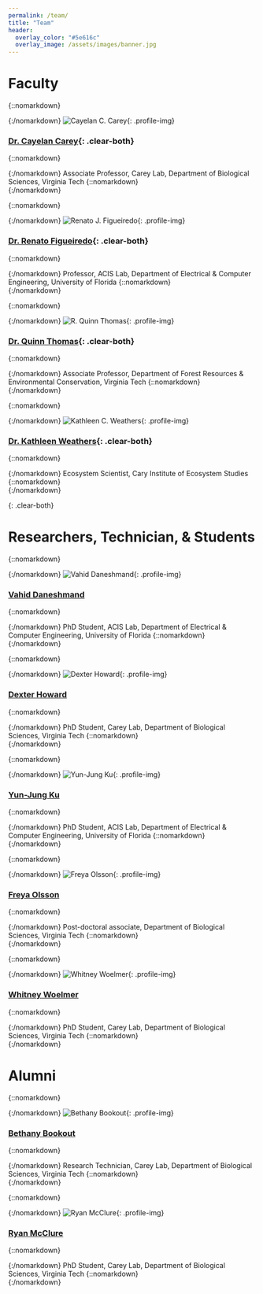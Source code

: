 ```yaml
---
permalink: /team/
title: "Team"
header:
  overlay_color: "#5e616c"
  overlay_image: /assets/images/banner.jpg
---
```


# Faculty

{::nomarkdown}<div class="one-fourth">{:/nomarkdown}
![Cayelan C. Carey](../assets/images/cayelan.jpg){: .profile-img}
### [<i class="fa fa-link" aria-hidden="true"></i> Dr. Cayelan Carey](http://www.carey.biol.vt.edu/){: .clear-both}
{::nomarkdown}<div class="bio">{:/nomarkdown}
Associate Professor, Carey Lab, Department of Biological Sciences, Virginia Tech
{::nomarkdown}</div></div>{:/nomarkdown}

{::nomarkdown}<div class="one-fourth">{:/nomarkdown}
![Renato J. Figueiredo](../assets/images/renato2.jpeg){: .profile-img}
### [<i class="fa fa-link" aria-hidden="true"></i> Dr. Renato Figueiredo](https://www.acis.ufl.edu/people/renatof){: .clear-both}
{::nomarkdown}<div class="bio">{:/nomarkdown}
Professor, ACIS Lab, Department of Electrical & Computer Engineering, University of Florida
{::nomarkdown}</div></div>{:/nomarkdown}

{::nomarkdown}<div class="one-fourth">{:/nomarkdown}
![R. Quinn Thomas](../assets/images/quinn.jpg){: .profile-img}
### [<i class="fa fa-link" aria-hidden="true"></i> Dr. Quinn Thomas](https://www.epics.frec.vt.edu/){: .clear-both}
{::nomarkdown}<div class="bio">{:/nomarkdown}
Associate Professor, Department of Forest Resources & Environmental Conservation, Virginia Tech
{::nomarkdown}</div></div>{:/nomarkdown}

{::nomarkdown}<div class="one-fourth-last">{:/nomarkdown}
![Kathleen C. Weathers](../assets/images/kathie.jpg){: .profile-img}
### [<i class="fa fa-link" aria-hidden="true"></i> Dr. Kathleen Weathers](https://www.caryinstitute.org/science/our-scientists/dr-kathleen-c-weathers){: .clear-both}
{::nomarkdown}<div class="bio">{:/nomarkdown}
Ecosystem Scientist, Cary Institute of Ecosystem Studies
{::nomarkdown}</div></div>{:/nomarkdown}

{: .clear-both}

# Researchers, Technician, & Students

{::nomarkdown}<div class="one-fourth">{:/nomarkdown}
![Vahid Daneshmand](../assets/images/vahid.jpg){: .profile-img}
### [<i class="fa fa-link" aria-hidden="true"></i> Vahid Daneshmand](https://www.acis.ufl.edu/people/vdaneshmand)
{::nomarkdown}<div class="bio">{:/nomarkdown}
PhD Student, ACIS Lab, Department of Electrical & Computer Engineering, University of Florida
{::nomarkdown}</div></div>{:/nomarkdown}

{::nomarkdown}<div class="one-fourth">{:/nomarkdown}
![Dexter Howard](../assets/images/dexter2.jpeg){: .profile-img}
### [<i class="fa fa-link" aria-hidden="true"></i> Dexter Howard](https://carey.biol.vt.edu/?page_id=1679)
{::nomarkdown}<div class="bio">{:/nomarkdown}
PhD Student, Carey Lab, Department of Biological Sciences, Virginia Tech
{::nomarkdown}</div></div>{:/nomarkdown}

{::nomarkdown}<div class="one-fourth">{:/nomarkdown}
![Yun-Jung Ku](../assets/images/yunjung2.jpg){: .profile-img}
### [<i class="fa fa-link" aria-hidden="true"></i> Yun-Jung Ku](https://www.acis.ufl.edu/people/yun-jung-ku/)
{::nomarkdown}<div class="bio">{:/nomarkdown}
PhD Student, ACIS Lab, Department of Electrical & Computer Engineering, University of Florida
{::nomarkdown}</div></div>{:/nomarkdown}

{::nomarkdown}<div class="one-fourth-last">{:/nomarkdown}
![Freya Olsson](../assets/images/freya.jpg){: .profile-img}
### [<i class="fa fa-link" aria-hidden="true"></i> Freya Olsson](https://carey.biol.vt.edu/?page_id=1707)
{::nomarkdown}<div class="bio">{:/nomarkdown}
Post-doctoral associate, Department of Biological Sciences, Virginia Tech
{::nomarkdown}</div></div>{:/nomarkdown}

{::nomarkdown}<div class="one-fourth">{:/nomarkdown}
![Whitney Woelmer](../assets/images/whitney.jpg){: .profile-img}
### [<i class="fa fa-link" aria-hidden="true"></i> Whitney Woelmer](https://www.carey.biol.vt.edu/?page_id=1289)
{::nomarkdown}<div class="bio">{:/nomarkdown}
PhD Student, Carey Lab, Department of Biological Sciences, Virginia Tech
{::nomarkdown}</div></div>{:/nomarkdown}


# Alumni

{::nomarkdown}<div class="one-fourth">{:/nomarkdown}
![Bethany Bookout](../assets/images/bethany.jpg){: .profile-img}
### [<i class="fa fa-link" aria-hidden="true"></i> Bethany Bookout](https://www.carey.biol.vt.edu/?page_id=1293)
{::nomarkdown}<div class="bio">{:/nomarkdown}
Research Technician, Carey Lab, Department of Biological Sciences, Virginia Tech
{::nomarkdown}</div></div>{:/nomarkdown}

{::nomarkdown}<div class="one-fourth">{:/nomarkdown}
![Ryan McClure](../assets/images/ryan.jpg){: .profile-img}
### [<i class="fa fa-link" aria-hidden="true"></i> Ryan McClure](http://www.globalchange.vt.edu/ryan-mcclure/)
{::nomarkdown}<div class="bio">{:/nomarkdown}
PhD Student, Carey Lab, Department of Biological Sciences, Virginia Tech
{::nomarkdown}</div></div>{:/nomarkdown}
